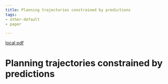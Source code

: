 ```yaml
---
title: Planning trajectories constrained by predictions
tags:
- other-default
- paper

---
```


[local pdf](../../../pdfs/Planning%20trajectories%20constrained%20by%20predictions.pdf)

# Planning trajectories constrained by predictions
